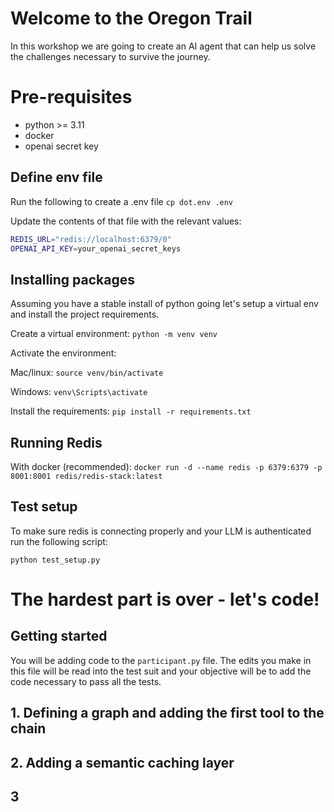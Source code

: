 # Welcome to the Oregon Trail

In this workshop we are going to create an AI agent that can help us solve the challenges necessary to survive the journey.

# Pre-requisites

- python >= 3.11
- docker
- openai secret key

## Define env file

Run the following to create a .env file
`cp dot.env .env`

Update the contents of that file with the relevant values:
```bash
REDIS_URL="redis://localhost:6379/0"
OPENAI_API_KEY=your_openai_secret_keys
```

## Installing packages

Assuming you have a stable install of python going let's setup a virtual env and install the project requirements.

Create a virtual environment:
`python -m venv venv`

Activate the environment:

Mac/linux:
`source venv/bin/activate`

Windows:
`venv\Scripts\activate`

Install the requirements:
`pip install -r requirements.txt`

## Running Redis

With docker (recommended):
`docker run -d --name redis -p 6379:6379 -p 8001:8001 redis/redis-stack:latest`

## Test setup

To make sure redis is connecting properly and your LLM is authenticated run the following script:

`python test_setup.py`

# The hardest part is over - let's code!

## Getting started

You will be adding code to the `participant.py` file. The edits you make in this file will be read into the test suit and your objective will be to add the code necessary to pass all the tests.

## 1. Defining a graph and adding the first tool to the chain

## 2. Adding a semantic caching layer

## 3

